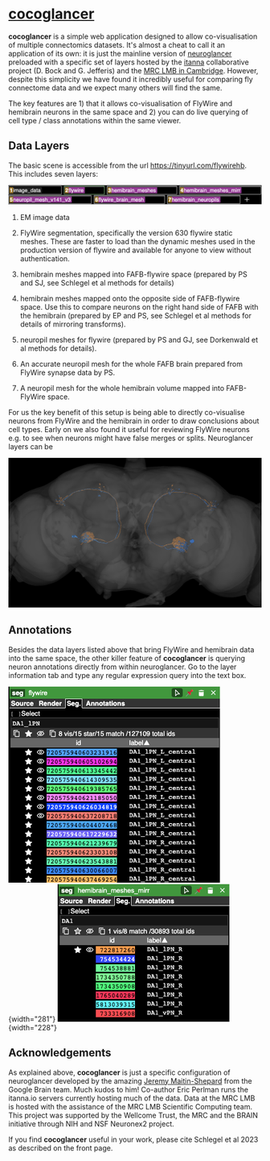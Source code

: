 # [cocoglancer](https://tinyurl.com/flywirehb)

**cocoglancer** is a simple web application designed to allow co-visualisation of multiple connectomics datasets. It's almost a cheat to call it an application of its own: it is just the mainline version of [neuroglancer](https://github.com/google/neuroglancer) preloaded with a specific set of layers hosted by the [itanna](https://www.itanna.io/index.html) collaborative project (D. Bock and G. Jefferis) and the [MRC LMB in Cambridge](https://www2.mrc-lmb.cam.ac.uk/). However, despite this simplicity we have found it incredibly useful for comparing fly connectome data and we expect many others will find the same.

The key features are 1) that it allows co-visualisation of FlyWire and hemibrain neurons in the same space and 2) you can do live querying of cell type / class annotations within the same viewer.

## Data Layers

The basic scene is accessible from the url <https://tinyurl.com/flywirehb>. This includes seven layers:

![](images/layers.png "cocoglancer layers")

1.  EM image data

2.  FlyWire segmentation, specifically the version 630 flywire static meshes. These are faster to load than the dynamic meshes used in the production version of flywire and available for anyone to view without authentication.

3.  hemibrain meshes mapped into FAFB-flywire space (prepared by PS and SJ, see Schlegel et al methods for details)

4.  hemibrain meshes mapped onto the opposite side of FAFB-flywire space. Use this to compare neurons on the right hand side of FAFB with the hemibrain (prepared by EP and PS, see Schlegel et al methods for details of mirroring transforms).

5.  neuropil meshes for flywire (prepared by PS and GJ, see Dorkenwald et al methods for details).

6.  An accurate neuropil mesh for the whole FAFB brain prepared from FlyWire synapse data by PS.

7.  A neuropil mesh for the whole hemibrain volume mapped into FAFB-FlyWire space.

For us the key benefit of this setup is being able to directly co-visualise neurons from FlyWire and the hemibrain in order to draw conclusions about cell types. Early on we also found it useful for reviewing FlyWire neurons e.g. to see when neurons might have false merges or splits. Neuroglancer layers can be

![DA1 Projection Neurons in the same space: hemibrain (orange), flywire (blue)](images/da1pnslr.png)

## Annotations

Besides the data layers listed above that bring FlyWire and hemibrain data into the same space, the other killer feature of **cocoglancer** is querying neuron annotations directly from within neuroglancer. Go to the layer information tab and type any regular expression query into the text box.

![flywire query](images/da1-query-flywire.png){width="281"} ![hemibrain query](images/da1-query-hbm.png){width="228"}

## Acknowledgements

As explained above, **cocoglancer** is just a specific configuration of neuroglancer developed by the amazing [Jeremy Maitin-Shepard](https://github.com/jbms) from the Google Brain team. Much kudos to him! Co-author Eric Perlman runs the itanna.io servers currently hosting much of the data. Data at the MRC LMB is hosted with the assistance of the MRC LMB Scientific Computing team. This project was supported by the Wellcome Trust, the MRC and the BRAIN initiative through NIH and NSF Neuronex2 project.

If you find **cocoglancer** useful in your work, please cite Schlegel et al 2023 as described on the front page.
